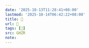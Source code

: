 ```yaml
---
date: '2025-10-13T11:28:41+08:00'
lastmod: '2025-10-14T06:42:22+08:00'
title: 󰞎
url: 󰞎
tags: [𤭛]
src: GHZR
note:
---
```


